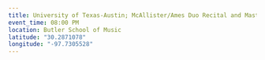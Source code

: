 ```yaml
---
title: University of Texas-Austin; McAllister/Ames Duo Recital and Masterclass
event_time: 08:00 PM
location: Butler School of Music
latitude: "30.2871078"
longitude: "-97.7305528"
---
```

